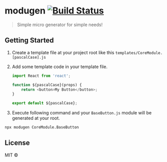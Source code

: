 # modugen [![Build Status](https://github.com/oyeharry/modugen/workflows/modugen-master/badge.svg)](https://github.com/oyeharry/modugen/actions?query=workflow%3Amodugen-master)

> Simple micro generator for simple needs!

## Getting Started

1. Create a template file at your project root like this `templates/CoreModule.[pascalCase].js`

2. Add some template code in your template file.

   ```javascript
   import React from 'react';

   function ${pascalCase}(props) {
       return <button>My Button</button>;
   }

   export default ${pascalCase};
   ```

3. Execute following command and your `BaseButton.js` module will be generated at your root.

```bash
npx modugen CoreModule.BaseButton
```

## License

MIT ©
